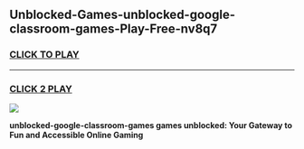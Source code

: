 
## Unblocked-Games-unblocked-google-classroom-games-Play-Free-nv8q7
<h3>
<a href="https://premium76.site?title=unblocked-google-classroom-games&ref=22A">CLICK TO PLAY</a></h3>
<hr>

<h3>
<a href="https://premium76.site?title=unblocked-google-classroom-games&ref=22A">CLICK 2 PLAY</a>
  
</h3>

<a href="https://premium76.site?title=unblocked-google-classroom-games&ref=22A"><img src="https://clearcache.store/games.png"></a>


**unblocked-google-classroom-games games unblocked: Your Gateway to Fun and Accessible Online Gaming**
